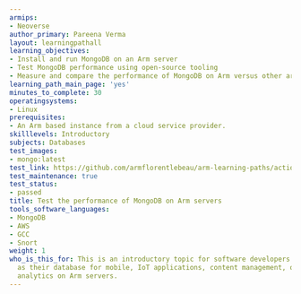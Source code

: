 ```yaml
---
armips:
- Neoverse
author_primary: Pareena Verma
layout: learningpathall
learning_objectives:
- Install and run MongoDB on an Arm server
- Test MongoDB performance using open-source tooling
- Measure and compare the performance of MongoDB on Arm versus other architectures with Yahoo Cloud Serving Benchmark (YCSB)
learning_path_main_page: 'yes'
minutes_to_complete: 30
operatingsystems:
- Linux
prerequisites:
- An Arm based instance from a cloud service provider.
skilllevels: Introductory
subjects: Databases
test_images:
- mongo:latest
test_link: https://github.com/armflorentlebeau/arm-learning-paths/actions/runs/4312122327
test_maintenance: true
test_status:
- passed
title: Test the performance of MongoDB on Arm servers
tools_software_languages:
- MongoDB
- AWS
- GCC
- Snort
weight: 1
who_is_this_for: This is an introductory topic for software developers using MongoDB
  as their database for mobile, IoT applications, content management, or real-time
  analytics on Arm servers.
---
```


